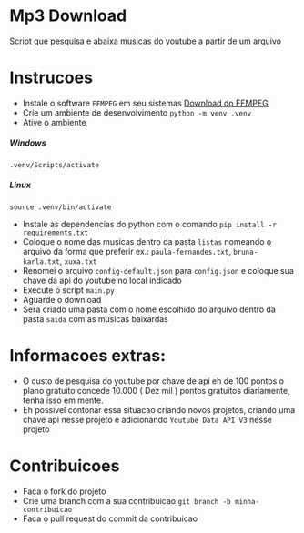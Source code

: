 # Mp3 Download
Script que pesquisa e abaixa musicas do youtube a partir de um arquivo


# Instrucoes
- Instale o software `FFMPEG` em seu sistemas [Download do FFMPEG](https://ffmpeg.org/download.html)
- Crie um ambiente de desenvolvimento ```python -m venv .venv```
- Ative o ambiente
##### Windows
```.venv/Scripts/activate```

##### Linux
```source .venv/bin/activate```

- Instale as dependencias do python com o comando `pip install -r requirements.txt`
- Coloque o nome das musicas dentro da pasta `listas` nomeando o arquivo da forma que preferir ex.: ```paula-fernandes.txt```, ```bruna-karla.txt```, ```xuxa.txt```
- Renomei o arquivo `config-default.json` para `config.json` e coloque sua chave da api do youtube no local indicado
- Execute o script `main.py`
- Aguarde o download
- Sera criado uma pasta com o nome escolhido do arquivo dentro da pasta `saida` com as musicas baixardas

# Informacoes extras:
- O custo de pesquisa do youtube por chave de api eh de 100 pontos
o plano gratuito concede 10.000 ( Dez mil ) pontos gratuitos diariamente, tenha isso em mente.
- Eh possivel contonar essa situacao criando novos projetos, criando uma chave api nesse projeto e
adicionando ```Youtube Data API V3``` nesse projeto

# Contribuicoes
- Faca o fork do projeto
- Crie uma branch com a sua contribuicao ```git branch -b minha-contribuicao```
- Faca o pull request do commit da contribuicao

